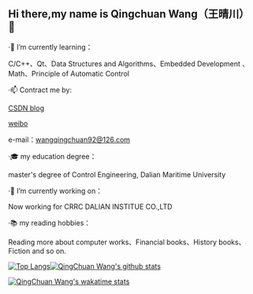 ## Hi there,my name is Qingchuan Wang（王晴川） 👋

·🌱 I’m currently learning：

C/C++、Qt、Data Structures and Algorithms、Embedded Development 、Math、Principle of Automatic Control

·📫 Contract me by:

[CSDN blog](https://blog.csdn.net/wangqingchuan92)

[weibo](https://weibo.com/u/2166554557?is_all=1)

e-mail：wangqingchuan92@126.com

·🎓 my education degree：

master's degree of Control Engineering, Dalian Maritime University

·🔭 I’m currently working on：

Now working for CRRC DALIAN INSTITUE CO.,LTD

·📚 my reading hobbies：

Reading more about computer works、Financial books、History books、Fiction and so on.

<!--
**fyw4/fyw4** is a ✨ _special_ ✨ repository because its `README.md` (this file) appears on your GitHub profile.

Here are some ideas to get you started:

- 🔭 I’m currently working on ...
- 🌱 I’m currently learning ...
- 👯 I’m looking to collaborate on ...
- 🤔 I’m looking for help with ...
- 💬 Ask me about ...
- 📫 How to reach me: ...
- 😄 Pronouns: ...
- ⚡ Fun fact: ...
-->

<!--常用语言--><!--github stats概述-->
[![Top Langs](https://github-readme-stats.vercel.app/api/top-langs/?username=fyw4&layout=compact)](https://github.com/fyw4/github-readme-stats)[![QingChuan Wang's github stats](https://github-readme-stats.vercel.app/api?username=fyw4&count_private=true&show_icons=true)](https://github.com/fyw4/github-readme-stats)


<!--周记录时间-->
[![QingChuan Wang's wakatime stats](https://github-readme-stats.vercel.app/api/wakatime?username=fyw4)](https://github.com/fyw4/github-readme-stats)


<!--可以增加想要pin在profile中的repo，以PlantVSZombie-sun-Cheater为例子-->
<!--[![ReadMe Card](https://github-readme-stats.vercel.app/api/pin/?username=fyw4&repo=PlantVSZombie-sun-Cheater)](https://github.com/fyw4/PlantVSZombie-sun-Cheater)-->



